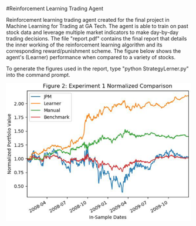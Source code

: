 #Reinforcement Learning Trading Agent

Reinforcement learning trading agent created for the final project in Machine Learning for Trading at GA Tech. The agent is able to train on past stock data and leverage multiple market indicators to make day-by-day trading decisions. The file "report.pdf" contains the final report that details the inner working of the reinforcement learning algorithm and its corresponding reward/punishment scheme. The figure below shows the agent's (Learner) performance when compared to a variety of stocks.

To generate the figures used in the report, type "python StrategyLerner.py" into the command prompt.


![ML4T](ml4t.PNG)
